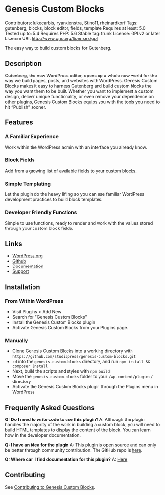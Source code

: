 # Genesis Custom Blocks #

Contributors: lukecarbis, ryankienstra, Stino11, rheinardkorf
Tags: gutenberg, blocks, block editor, fields, template
Requires at least: 5.0
Tested up to: 5.4
Requires PHP: 5.6
Stable tag: trunk
License: GPLv2 or later
License URI: http://www.gnu.org/licenses/gpl

The easy way to build custom blocks for Gutenberg.

## Description ##

Gutenberg, the new WordPress editor, opens up a whole new world for the way we build pages, posts, and websites with WordPress. Genesis Custom Blocks makes it easy to harness Gutenberg and build custom blocks the way you want them to be built. Whether you want to implement a custom design, deliver unique functionality, or even remove your dependence on other plugins, Genesis Custom Blocks equips you with the tools you need to hit “Publish” sooner.

## Features ##

### A Familiar Experience ###
Work within the WordPress admin with an interface you already know.

### Block Fields ###
Add from a growing list of available fields to your custom blocks.

### Simple Templating ###
Let the plugin do the heavy lifting so you can use familiar WordPress development practices to build block templates.

### Developer Friendly Functions ###
Simple to use functions, ready to render and work with the values stored through your custom block fields.

## Links ##
* [WordPress.org](https://wordpress.org/plugins/genesis-custom-blocks)
* [Github](https://github.com/studiopress/genesis-custom-blocks)
* [Documentation](https://developer.wpengine.com/genesis-custom-blocks)
* [Support](https://wordpress.org/support/plugin/genesis-custom-blocks)

## Installation ##
### From Within WordPress ###
* Visit Plugins > Add New
* Search for "Genesis Custom Blocks"
* Install the Genesis Custom Blocks plugin
* Activate Genesis Custom Blocks from your Plugins page.

### Manually ###
* Clone Genesis Custom Blocks into a working directory with `https://github.com/studiopress/genesis-custom-blocks.git`
* `cd` into the `genesis-custom-blocks` directory, and run `npm install && composer install`
* Next, build the scripts and styles with `npm build`
* Move the `genesis-custom-blocks` folder to your `/wp-content/plugins/` directory
* Activate the Genesis Custom Blocks plugin through the Plugins menu in WordPress

## Frequently Asked Questions ###
**Q: Do I need to write code to use this plugin?**
A: Although the plugin handles the majority of the work in building a custom block, you will need to build HTML templates to display the content of the block. You can learn how in the developer documentation.

**Q: I have an idea for the plugin**
A: This plugin is open source and can only be better through community contribution. The GitHub repo is [here](https://github.com/studiopress/genesis-custom-blocks).

**Q: Where can I find documentation for this plugin?**
A: [Here](https://getblocklab.com/docs/)

## Contributing ##

See [Contributing to Genesis Custom Blocks](https://github.com/studiopress/genesis-custom-blocks/blob/develop/CONTRIBUTING.md).
